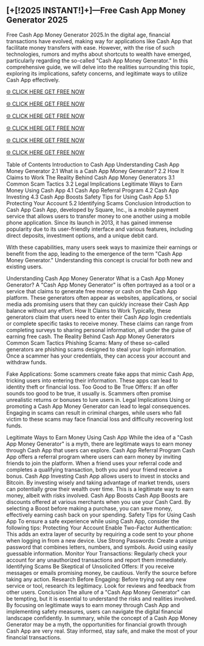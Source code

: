 ## [+[!2025 INSTANT!]+]—Free Cash App Money Generator 2025

Free Cash App Money Generator 2025.In the digital age, financial transactions have evolved, making way for applications like Cash App that facilitate money transfers with ease. However, with the rise of such technologies, rumors and myths about shortcuts to wealth have emerged, particularly regarding the so-called "Cash App Money Generator." In this comprehensive guide, we will delve into the realities surrounding this topic, exploring its implications, safety concerns, and legitimate ways to utilize Cash App effectively.


[🌐 CLICK HERE GET FREE NOW](https://smrturl.co/a/s20d0300b6f/7824?s1=)

[🌐 CLICK HERE GET FREE NOW](https://smrturl.co/a/s20d0300b6f/7824?s1=)

[🌐 CLICK HERE GET FREE NOW](https://smrturl.co/a/s20d0300b6f/7824?s1=)

[🌐 CLICK HERE GET FREE NOW](https://smrturl.co/a/s20d0300b6f/7824?s1=)

[🌐 CLICK HERE GET FREE NOW](https://smrturl.co/a/s20d0300b6f/7824?s1=)

[🌐 CLICK HERE GET FREE NOW](https://smrturl.co/a/s20d0300b6f/7824?s1=)



Table of Contents Introduction to Cash App Understanding Cash App Money Generator 2.1 What is a Cash App Money Generator? 2.2 How It Claims to Work The Reality Behind Cash App Money Generators 3.1 Common Scam Tactics 3.2 Legal Implications Legitimate Ways to Earn Money Using Cash App 4.1 Cash App Referral Program 4.2 Cash App Investing 4.3 Cash App Boosts Safety Tips for Using Cash App 5.1 Protecting Your Account 5.2 Identifying Scams Conclusion Introduction to Cash App Cash App, developed by Square, Inc., is a mobile payment service that allows users to transfer money to one another using a mobile phone application. Since its launch in 2013, it has gained immense popularity due to its user-friendly interface and various features, including direct deposits, investment options, and a unique debit card.

With these capabilities, many users seek ways to maximize their earnings or benefit from the app, leading to the emergence of the term "Cash App Money Generator." Understanding this concept is crucial for both new and existing users.

Understanding Cash App Money Generator What is a Cash App Money Generator? A "Cash App Money Generator" is often portrayed as a tool or a service that claims to generate free money or cash on the Cash App platform. These generators often appear as websites, applications, or social media ads promising users that they can quickly increase their Cash App balance without any effort. How It Claims to Work Typically, these generators claim that users need to enter their Cash App login credentials or complete specific tasks to receive money. These claims can range from completing surveys to sharing personal information, all under the guise of earning free cash. The Reality Behind Cash App Money Generators Common Scam Tactics Phishing Scams: Many of these so-called generators are phishing scams designed to steal your login information. Once a scammer has your credentials, they can access your account and withdraw funds.

Fake Applications: Some scammers create fake apps that mimic Cash App, tricking users into entering their information. These apps can lead to identity theft or financial loss. Too Good to Be True Offers: If an offer sounds too good to be true, it usually is. Scammers often promise unrealistic returns or bonuses to lure users in. Legal Implications Using or promoting a Cash App Money Generator can lead to legal consequences. Engaging in scams can result in criminal charges, while users who fall victim to these scams may face financial loss and difficulty recovering lost funds.

Legitimate Ways to Earn Money Using Cash App While the idea of a "Cash App Money Generator" is a myth, there are legitimate ways to earn money through Cash App that users can explore. Cash App Referral Program Cash App offers a referral program where users can earn money by inviting friends to join the platform. When a friend uses your referral code and completes a qualifying transaction, both you and your friend receive a bonus. Cash App Investing Cash App allows users to invest in stocks and Bitcoin. By investing wisely and taking advantage of market trends, users can potentially grow their wealth over time. This is a legitimate way to earn money, albeit with risks involved. Cash App Boosts Cash App Boosts are discounts offered at various merchants when you use your Cash Card. By selecting a Boost before making a purchase, you can save money, effectively earning cash back on your spending. Safety Tips for Using Cash App To ensure a safe experience while using Cash App, consider the following tips: Protecting Your Account Enable Two-Factor Authentication: This adds an extra layer of security by requiring a code sent to your phone when logging in from a new device. Use Strong Passwords: Create a unique password that combines letters, numbers, and symbols. Avoid using easily guessable information. Monitor Your Transactions: Regularly check your account for any unauthorized transactions and report them immediately. Identifying Scams Be Skeptical of Unsolicited Offers: If you receive messages or emails promising money, be cautious. Verify the source before taking any action. Research Before Engaging: Before trying out any new service or tool, research its legitimacy. Look for reviews and feedback from other users. Conclusion The allure of a "Cash App Money Generator" can be tempting, but it is essential to understand the risks and realities involved. By focusing on legitimate ways to earn money through Cash App and implementing safety measures, users can navigate the digital financial landscape confidently. In summary, while the concept of a Cash App Money Generator may be a myth, the opportunities for financial growth through Cash App are very real. Stay informed, stay safe, and make the most of your financial transactions.